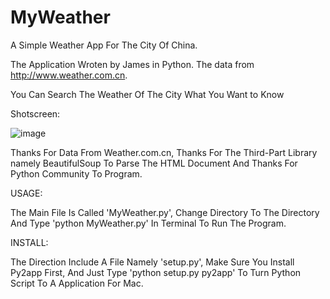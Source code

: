 MyWeather
=========

A Simple Weather App For The City Of China.

The Application Wroten by James in Python. The data from http://www.weather.com.cn.

You Can Search The Weather Of The City What You Want to Know

Shotscreen:

![image](https://raw.githubusercontent.com/Jamesxu182/MyWeather/master/Interface/Interface.png)

Thanks For Data From Weather.com.cn, 
Thanks For The Third-Part Library namely BeautifulSoup To Parse The HTML Document 
And Thanks For Python Community To Program.

USAGE:

The Main File Is Called 'MyWeather.py', Change Directory To The Directory And Type 'python MyWeather.py' In Terminal To Run The Program.

INSTALL:

The Direction Include A File Namely 'setup.py', Make Sure You Install Py2app First, And Just Type 'python setup.py py2app' To Turn Python Script To A Application For Mac.
